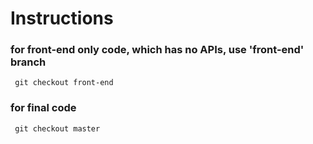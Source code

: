 # Instructions


### for front-end only code, which has no APIs, use 'front-end' branch

``` git checkout front-end```


### for final code

``` git checkout master```